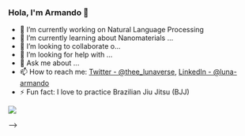 ### Hola, I'm Armando 👋

- 🔭 I’m currently working on Natural Language Processing
- 🌱 I’m currently learning about Nanomaterials ...
- 👯 I’m looking to collaborate o...
- 🤔 I’m looking for help with ...
- 💬 Ask me about ...
- 📫 How to reach me: [Twitter - @thee_lunaverse](https://twitter.com/thee_lunaverse), [LinkedIn - @luna-armando](https://www.linkedin.com/in/luna-armando/)
- ⚡ Fun fact: I love to practice Brazilian Jiu Jitsu (BJJ)

<img src="https://github-readme-stats.vercel.app/api?username=the-lunaverse&&show_icons=true&title_color=ffffff&icon_color=bb2acf&text_color=45f5e9&bg_color=151515">


-->
